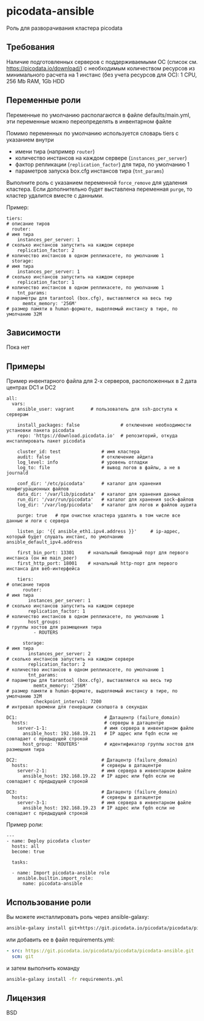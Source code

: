 picodata-ansible
=========

Роль для разворачивания кластера picodata

Требования
------------

Наличие подготовленных серверов с поддерживаемыми ОС (список см. https://picodata.io/download/) с необходимым количеством ресурсов из минимального расчета на 1 инстанс (без учета ресурсов для ОС): 1 CPU, 256 Mb RAM, 1Gb HDD

Переменные роли
--------------

Переменные по умолчанию располагаются в файле defaults/main.yml, эти переменные можно переопределять в инвентарном файле

Помимо переменных по умолчанию используется словарь tiers с указанием внутри 
- имени тира (например `router`)
- количество инстансов на каждом сервере (`instances_per_server`)
- фактор репликации (`replication_factor`) для тира, по умолчанию 1
- параметров запуска box.cfg инстансов тира (`tnt_params`)

Выполните роль с указанием переменной `force_remove` для удаления кластера.
Если дополнительно будет выставлена переменная `purge`, то кластер удалится вместе с данными.

Пример:
```
tiers:                                                                        # описание тиров
  router:                                                                           # имя тира
    instances_per_server: 1                                                         # сколько инстансов запустить на каждом сервере
    replication_factor: 2                                                           # количество инстансов в одном репликасете, по умолчанию 1
  storage:                                                                        # имя тира
    instances_per_server: 1                                                       # сколько инстансов запустить на каждом сервере
    replication_factor: 1                                                         # количество инстансов в одном репликасете, по умолчанию 1
    tnt_params:                                                               # параметры для tarantool (box.cfg), выставляются на весь тир
      memtx_memory: '256M'                                                    # размер памяти в human-формате, выделяемый инстансу в тире, по умолчанию 32M
```


Зависимости
------------

Пока нет

Примеры
----------------

Пример инвентарного файла для 2-х серверов, расположенных в 2 дата центрах DC1 и DC2
```
all:
  vars:
    ansible_user: vagrant      # пользователь для ssh-доступа к серверам           

    install_packages: false               # отключение необходимости установки пакета picodata
    repo: 'https://download.picodata.io'  # репозиторий, откуда инсталлировать пакет picodata

    cluster_id: test               # имя кластера
    audit: false                   # отключение айдита
    log_level: info                # уровень отладки
    log_to: file                   # вывод логов в файлы, а не в journald

    conf_dir: '/etc/picodata'      # каталог для хранения конфигурационных файлов
    data_dir: '/var/lib/picodata'  # каталог для хранения данных
    run_dir: '/var/run/picodata'   # каталог для хранения sock-файлов
    log_dir: '/var/log/picodata'   # каталог для логов и файлов аудита

    purge: true   # при очистке кластера удалять в том числе все данные и логи с сервера

    listen_ip: '{{ ansible_eth1.ipv4.address }}'     # ip-адрес, который будет слушать инстанс, по умолчанию ansible_default_ipv4.address

    first_bin_port: 13301     # начальный бинарный порт для первого инстанса (он же main_peer)
    first_http_port: 18001    # начальный http-порт для первого инстанса для веб-интерфейса

    tiers:                                                                        # описание тиров
      router:                                                                           # имя тира
        instances_per_server: 1                                                         # сколько инстансов запустить на каждом сервере
        replication_factor: 1                                                           # количество инстансов в одном репликасете, по умолчанию 1
        host_groups:                                                                    # группы хостов для размещения тира
          - ROUTERS

      storage:                                                                        # имя тира
        instances_per_server: 2                                                       # сколько инстансов запустить на каждом сервере
        replication_factor: 2                                                         # количество инстансов в одном репликасете, по умолчанию 1
        tnt_params:                                                               # параметры для tarantool (box.cfg), выставляются на весь тир
          memtx_memory: '256M'                                                    # размер памяти в human-формате, выделяемый инстансу в тире, по умолчанию 32M
          checkpoint_interval: 7200                                               # интревал времени для генерации снэпшота в секундах

DC1:                                # Датацентр (failure_domain)
  hosts:                            # серверы в датацентре
    server-1-1:                     # имя сервера в инвентарном файле
      ansible_host: 192.168.19.21   # IP адрес или fqdn если не совпадает с предыдущей строкой
      host_group: 'ROUTERS'         # идентификатор группы хостов для размещния тира

DC2:                               # Датацентр (failure_domain)
  hosts:                           # серверы в датацентре
    server-2-1:                    # имя сервера в инвентарном файле
      ansible_host: 192.168.19.22  # IP адрес или fqdn если не совпадает с предыдущей строкой

DC3:                               # Датацентр (failure_domain)
  hosts:                           # серверы в датацентре
    server-3-1:                    # имя сервера в инвентарном файле
      ansible_host: 192.168.19.23  # IP адрес или fqdn если не совпадает с предыдущей строкой
```

Пример роли:
```
---
- name: Deploy picodata cluster
  hosts: all
  become: true

  tasks:

  - name: Import picodata-ansible role
    ansible.builtin.import_role:
      name: picodata-ansible
```

## Использование роли

Вы можете инсталлировать роль через ansible-galaxy:


```bash
ansible-galaxy install git+https://git.picodata.io/picodata/picodata/picodata-ansible.git
```

или добавить ее в файл requirements.yml:

```yml
- src: https://git.picodata.io/picodata/picodata/picodata-ansible.git
  scm: git
```

и затем выполнить команду
```bash
ansible-galaxy install -fr requirements.yml
```


Лицензия
-------

BSD

